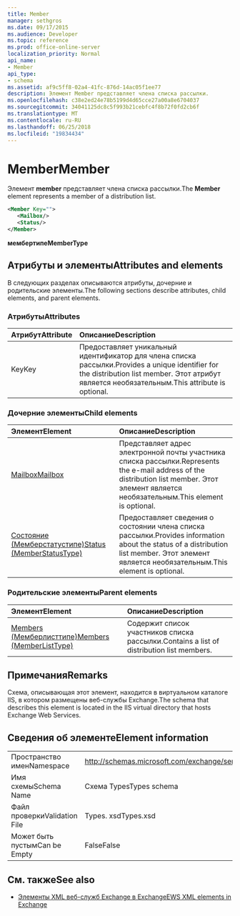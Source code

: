 ```yaml
---
title: Member
manager: sethgros
ms.date: 09/17/2015
ms.audience: Developer
ms.topic: reference
ms.prod: office-online-server
localization_priority: Normal
api_name:
- Member
api_type:
- schema
ms.assetid: af9c5ff8-02a4-41fc-876d-14ac05f1ee77
description: Элемент Member представляет члена списка рассылки.
ms.openlocfilehash: c38e2ed24e78b5199d4d65cce27a00a8e6704037
ms.sourcegitcommit: 34041125dc8c5f993b21cebfc4f8b72f0fd2cb6f
ms.translationtype: MT
ms.contentlocale: ru-RU
ms.lasthandoff: 06/25/2018
ms.locfileid: "19834434"
---
```

# <a name="member"></a><span data-ttu-id="bbc70-103">Member</span><span class="sxs-lookup"><span data-stu-id="bbc70-103">Member</span></span>

<span data-ttu-id="bbc70-104">Элемент **member** представляет члена списка рассылки.</span><span class="sxs-lookup"><span data-stu-id="bbc70-104">The **Member** element represents a member of a distribution list.</span></span> 
  
```xml
<Member Key="">
   <Mailbox/>
   <Status/>
</Member>
```

<span data-ttu-id="bbc70-105">**мембертипе**</span><span class="sxs-lookup"><span data-stu-id="bbc70-105">**MemberType**</span></span>

## <a name="attributes-and-elements"></a><span data-ttu-id="bbc70-106">Атрибуты и элементы</span><span class="sxs-lookup"><span data-stu-id="bbc70-106">Attributes and elements</span></span>

<span data-ttu-id="bbc70-107">В следующих разделах описываются атрибуты, дочерние и родительские элементы.</span><span class="sxs-lookup"><span data-stu-id="bbc70-107">The following sections describe attributes, child elements, and parent elements.</span></span>
  
### <a name="attributes"></a><span data-ttu-id="bbc70-108">Атрибуты</span><span class="sxs-lookup"><span data-stu-id="bbc70-108">Attributes</span></span>

|<span data-ttu-id="bbc70-109">**Атрибут**</span><span class="sxs-lookup"><span data-stu-id="bbc70-109">**Attribute**</span></span>|<span data-ttu-id="bbc70-110">**Описание**</span><span class="sxs-lookup"><span data-stu-id="bbc70-110">**Description**</span></span>|
|:-----|:-----|
|<span data-ttu-id="bbc70-111">Key</span><span class="sxs-lookup"><span data-stu-id="bbc70-111">Key</span></span>  <br/> |<span data-ttu-id="bbc70-112">Предоставляет уникальный идентификатор для члена списка рассылки.</span><span class="sxs-lookup"><span data-stu-id="bbc70-112">Provides a unique identifier for the distribution list member.</span></span> <span data-ttu-id="bbc70-113">Этот атрибут является необязательным.</span><span class="sxs-lookup"><span data-stu-id="bbc70-113">This attribute is optional.</span></span>  <br/> |
   
### <a name="child-elements"></a><span data-ttu-id="bbc70-114">Дочерние элементы</span><span class="sxs-lookup"><span data-stu-id="bbc70-114">Child elements</span></span>

|<span data-ttu-id="bbc70-115">**Элемент**</span><span class="sxs-lookup"><span data-stu-id="bbc70-115">**Element**</span></span>|<span data-ttu-id="bbc70-116">**Описание**</span><span class="sxs-lookup"><span data-stu-id="bbc70-116">**Description**</span></span>|
|:-----|:-----|
|[<span data-ttu-id="bbc70-117">Mailbox</span><span class="sxs-lookup"><span data-stu-id="bbc70-117">Mailbox</span></span>](mailbox.md) <br/> |<span data-ttu-id="bbc70-118">Представляет адрес электронной почты участника списка рассылки.</span><span class="sxs-lookup"><span data-stu-id="bbc70-118">Represents the e-mail address of the distribution list member.</span></span> <span data-ttu-id="bbc70-119">Этот элемент является необязательным.</span><span class="sxs-lookup"><span data-stu-id="bbc70-119">This element is optional.</span></span>  <br/> |
|[<span data-ttu-id="bbc70-120">Состояние (Мемберстатустипе)</span><span class="sxs-lookup"><span data-stu-id="bbc70-120">Status (MemberStatusType)</span></span>](status-memberstatustype.md) <br/> |<span data-ttu-id="bbc70-121">Предоставляет сведения о состоянии члена списка рассылки.</span><span class="sxs-lookup"><span data-stu-id="bbc70-121">Provides information about the status of a distribution list member.</span></span> <span data-ttu-id="bbc70-122">Этот элемент является необязательным.</span><span class="sxs-lookup"><span data-stu-id="bbc70-122">This element is optional.</span></span>  <br/> |
   
### <a name="parent-elements"></a><span data-ttu-id="bbc70-123">Родительские элементы</span><span class="sxs-lookup"><span data-stu-id="bbc70-123">Parent elements</span></span>

|<span data-ttu-id="bbc70-124">**Элемент**</span><span class="sxs-lookup"><span data-stu-id="bbc70-124">**Element**</span></span>|<span data-ttu-id="bbc70-125">**Описание**</span><span class="sxs-lookup"><span data-stu-id="bbc70-125">**Description**</span></span>|
|:-----|:-----|
|[<span data-ttu-id="bbc70-126">Members (Мемберлисттипе)</span><span class="sxs-lookup"><span data-stu-id="bbc70-126">Members (MemberListType)</span></span>](members-memberlisttype.md) <br/> |<span data-ttu-id="bbc70-127">Содержит список участников списка рассылки.</span><span class="sxs-lookup"><span data-stu-id="bbc70-127">Contains a list of distribution list members.</span></span>  <br/> |
   
## <a name="remarks"></a><span data-ttu-id="bbc70-128">Примечания</span><span class="sxs-lookup"><span data-stu-id="bbc70-128">Remarks</span></span>

<span data-ttu-id="bbc70-129">Схема, описывающая этот элемент, находится в виртуальном каталоге IIS, в котором размещены веб-службы Exchange.</span><span class="sxs-lookup"><span data-stu-id="bbc70-129">The schema that describes this element is located in the IIS virtual directory that hosts Exchange Web Services.</span></span>
  
## <a name="element-information"></a><span data-ttu-id="bbc70-130">Сведения об элементе</span><span class="sxs-lookup"><span data-stu-id="bbc70-130">Element information</span></span>

|||
|:-----|:-----|
|<span data-ttu-id="bbc70-131">Пространство имен</span><span class="sxs-lookup"><span data-stu-id="bbc70-131">Namespace</span></span>  <br/> |http://schemas.microsoft.com/exchange/services/2006/types  <br/> |
|<span data-ttu-id="bbc70-132">Имя схемы</span><span class="sxs-lookup"><span data-stu-id="bbc70-132">Schema Name</span></span>  <br/> |<span data-ttu-id="bbc70-133">Схема Types</span><span class="sxs-lookup"><span data-stu-id="bbc70-133">Types schema</span></span>  <br/> |
|<span data-ttu-id="bbc70-134">Файл проверки</span><span class="sxs-lookup"><span data-stu-id="bbc70-134">Validation File</span></span>  <br/> |<span data-ttu-id="bbc70-135">Types. xsd</span><span class="sxs-lookup"><span data-stu-id="bbc70-135">Types.xsd</span></span>  <br/> |
|<span data-ttu-id="bbc70-136">Может быть пустым</span><span class="sxs-lookup"><span data-stu-id="bbc70-136">Can be Empty</span></span>  <br/> |<span data-ttu-id="bbc70-137">False</span><span class="sxs-lookup"><span data-stu-id="bbc70-137">False</span></span>  <br/> |
   
## <a name="see-also"></a><span data-ttu-id="bbc70-138">См. также</span><span class="sxs-lookup"><span data-stu-id="bbc70-138">See also</span></span>

- [<span data-ttu-id="bbc70-139">Элементы XML веб-служб Exchange в Exchange</span><span class="sxs-lookup"><span data-stu-id="bbc70-139">EWS XML elements in Exchange</span></span>](ews-xml-elements-in-exchange.md)

